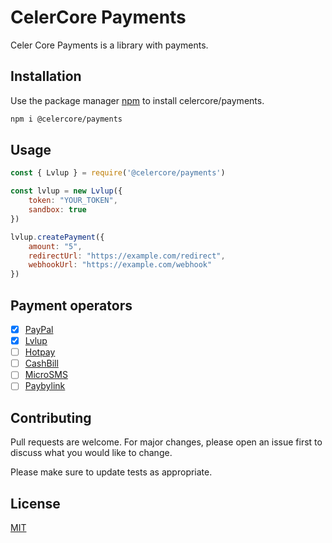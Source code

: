 # CelerCore Payments

Celer Core Payments is a library with payments.

## Installation

Use the package manager [npm](https://pip.pypa.io/en/stable/) to install celercore/payments.

```bash
npm i @celercore/payments
```

## Usage

```javascript
const { Lvlup } = require('@celercore/payments')

const lvlup = new Lvlup({
    token: "YOUR_TOKEN",
    sandbox: true
})

lvlup.createPayment({
    amount: "5",
    redirectUrl: "https://example.com/redirect",
    webhookUrl: "https://example.com/webhook"
})
```

## Payment operators
- [x] [PayPal](https://paypal.com/)
- [x] [Lvlup](https://lvlup.pro/)
- [ ] [Hotpay](https://hotpay.pl/)
- [ ] [CashBill](https://www.cashbill.pl/)
- [ ] [MicroSMS](https://microsms.pl/)
- [ ] [Paybylink](https://paybylink.pl/)

## Contributing
Pull requests are welcome. For major changes, please open an issue first to discuss what you would like to change.

Please make sure to update tests as appropriate.

## License
[MIT](https://choosealicense.com/licenses/mit/)
